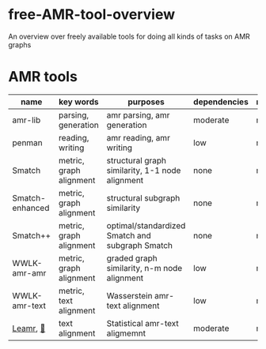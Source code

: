 # free-AMR-tool-overview
An overview over freely available tools for doing all kinds of tasks on AMR graphs

# AMR tools

| name            | key words                                 | purposes                                          | dependencies | notes |
| --------------- | ----------------------------------------- | ------------------------------------------------- | ------------ | ----- |
| amr-lib         | parsing, generation                       | amr parsing, amr generation                       | moderate     | na |
| penman          | reading, writing                          | amr reading, amr writing                          | low          | na |
| Smatch          | metric, graph alignment                   | structural graph similarity, 1-1 node alignment   | none         | na |
| Smatch-enhanced | metric, graph alignment                   | structural subgraph similarity                    | none         | na |
| Smatch++        | metric, graph alignment                   | optimal/standardized Smatch and subgraph Smatch   | none         | na |
| WWLK-amr-amr    | metric, graph alignment                   | graded graph similarity, n-m node alignment       | low          | na |
| WWLK-amr-text   | metric, text alignment                    | Wasserstein amr-text alignment                    | low          | na |
| [Leamr](https://github.com/ablodge/leamr), [📜](https://aclanthology.org/2021.acl-long.257/) | text alignment  | Statistical amr-text aligmemnt                    | moderate     | na |
